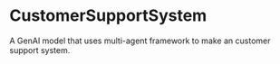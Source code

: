 # CustomerSupportSystem
A GenAI model that uses multi-agent framework to make an customer support system.
